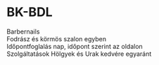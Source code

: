 # BK-BDL
Barbernails<br>
Fodrász és körmös szalon egyben <br>
Időpontfoglalás nap, időpont szerint az oldalon<br>
Szolgáltatások Hölgyek és Urak kedvére egyaránt<br>

